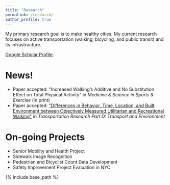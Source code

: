 ```yaml
---
title: "Research"
permalink: /research/
author_profile: true
---
```


My primary research goal is to make healthy cities. My current research focuses on active transportation (walking, bicycling, and public transit) and its infrastructure.

[Google Scholar Profile](https://scholar.google.com/citations?user=OgXBE_4AAAAJ&hl=en).

# News!
* Paper accepted: "Increased Walking’s Additive and No Substitution Effect on Total Physical Activity" in *Medicine & Science in Sports & Exercise* (in print)
* Paper accepted: ["Differences in Behavior, Time, Location, and Built Environment between Objectively Measured Utilitarian and Recreational Walking"](http://www.sciencedirect.com/science/article/pii/S1361920915301826) in *Transportation Research Part D: Transport and Environment*

# On-going Projects
* Senior Mobility and Health Project
* Sidewalk Image Recognition
* Pedestrian and Bicyclist Count Data Development
* Safety Improvement Project Evaluation in NYC

{% include base_path %}

<!---
{% for post in site.research reversed %}
  {% include archive-single.html %}
{% endfor %}
-->